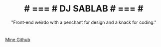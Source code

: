 <h1 align="center"># === # DJ SABLAB # === #</h1>
<p align="center" style="margin: 0;">"Front-end weirdo with a penchant for design and a knack for coding."</p>

#
<a><a href="https://github.com/djsablab">Mine Github</a>
